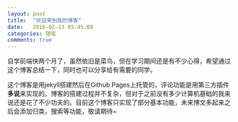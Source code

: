 ```yaml
---
layout: post
title:  "欢迎来到我的博客"
date:   2016-02-13 05:45:08
categories: 随笔
comments: true
---
```


自学前端快两个月了，虽然依旧是菜鸟，但在学习期间还是有不少心得，希望通过这个博客总结一下，同时也可以分享给有需要的同学。

这个博客是用jekyll搭建然后在Github Pages上托管的，评论功能是用第三方插件**多说**来实现的。博客的搭建过程并不复杂，但对于之前没有多少计算机基础的我来说还是花了不少功夫的。目前这个博客只实现了部分基本功能，未来博文多起来之后会添加归类，搜索等功能，敬请期待~


